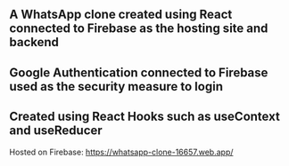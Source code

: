 ## A WhatsApp clone created using React connected to Firebase as the hosting site and backend

## Google Authentication connected to Firebase used as the security measure to login

## Created using React Hooks such as useContext and useReducer

Hosted on Firebase: https://whatsapp-clone-16657.web.app/
